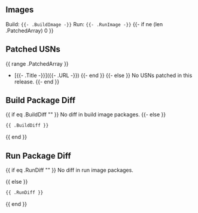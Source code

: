 ## Images
Build: `{{- .BuildImage -}}`
Run: `{{- .RunImage -}}`
{{- if ne (len .PatchedArray) 0 }}

## Patched USNs
{{ range .PatchedArray }}
- [{{- .Title -}}]({{- .URL -}})
{{- end }}
{{- else }}
No USNs patched in this release.
{{- end }}

## Build Package Diff
{{ if eq .BuildDiff "" }}
No diff in build image packages.
{{- else }}
```diff
{{ .BuildDiff }}
```
{{ end }}

## Run Package Diff
{{ if eq .RunDiff "" }}
No diff in run image packages.

{{ else }}
```diff
{{ .RunDiff }}
```
{{ end }}
